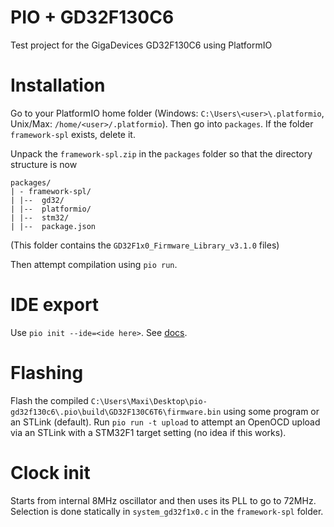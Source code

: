 # PIO + GD32F130C6

Test project for the GigaDevices GD32F130C6 using PlatformIO

# Installation

Go to your PlatformIO home folder (Windows: `C:\Users\<user>\.platformio`, Unix/Max: `/home/<user>/.platformio`). Then go into `packages`. If the folder `framework-spl` exists, delete it. 

Unpack the `framework-spl.zip` in the `packages` folder so that the directory structure is now 

```
packages/
| - framework-spl/
| |--  gd32/
| |--  platformio/
| |--  stm32/
| |--  package.json
```

(This folder contains the `GD32F1x0_Firmware_Library_v3.1.0` files)

Then attempt compilation using `pio run`. 

# IDE export 

Use `pio init --ide=<ide here>`. See [docs](https://docs.platformio.org/en/latest/userguide/project/cmd_init.html).

# Flashing

Flash the compiled `C:\Users\Maxi\Desktop\pio-gd32f130c6\.pio\build\GD32F130C6T6\firmware.bin` using some program or an STLink (default). Run `pio run -t upload` to attempt an OpenOCD upload via an STLink with a STM32F1 target setting (no idea if this works).

# Clock init 

Starts from internal 8MHz oscillator and then uses its PLL to go to 72MHz. Selection is done statically in `system_gd32f1x0.c` in the `framework-spl` folder. 